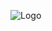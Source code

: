 ![Logo](https://media.discordapp.net/attachments/686215069289283611/1206149323507765308/Titelloses_107_20240210123446.png?ex=65daf517&is=65c88017&hm=5025156bc656954eb275ef17e222fd9ebd0df90bae0064384f9b36a3f4f50093&)
